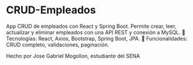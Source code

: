 # CRUD-Empleados
App CRUD de empleados con React y Spring Boot. Permite crear, leer, actualizar y eliminar empleados con una API REST y conexión a MySQL.  🚀 Tecnologías: React, Axios, Bootstrap, Spring Boot, JPA. 📌 Funcionalidades: CRUD completo, validaciones, paginación.

Hecho por Jose Gabriel Mogollon, estudiante del SENA
